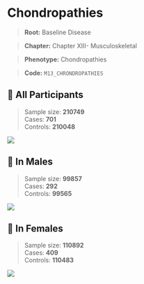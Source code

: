 # Chondropathies

> **Root:** Baseline Disease  

> **Chapter:** Chapter XIII- Musculoskeletal  

> **Phenotype:** Chondropathies  

> **Code:** `M13_CHRONDROPATHIES`

## 🧪 All Participants  
> Sample size: **210749**  
> Cases: **701**  
> Controls: **210048**
<img src="/Disease/Figures/ALL/Incidence/M13_CHRONDROPATHIES.png"/>
<CsvTable src="/public/Disease/Data/ALL/Incidence/COX_M13_CHRONDROPATHIES.csv" label="🔍 View full results" />

## 👨 In Males  
> Sample size: **99857**  
> Cases: **292**  
> Controls: **99565**
<img src="/Disease/Figures/Male/Incidence/M13_CHRONDROPATHIES.png"/>
<CsvTable src="/public/Disease/Data/Male/Incidence/COX_M13_CHRONDROPATHIES.csv" label="🔍 View full results" />

## 👩 In Females  
> Sample size: **110892**  
> Cases: **409**  
> Controls: **110483**
<img src="/Disease/Figures/Female/Incidence/M13_CHRONDROPATHIES.png"/>
<CsvTable src="/public/Disease/Data/Female/Incidence/COX_M13_CHRONDROPATHIES.csv" label="🔍 View full results" />
